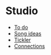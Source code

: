 # Studio

- [To do](..main/todo.md)
- [Song ideas](..main/songideas.md)
- [Tickler](..main/tickler.md)
- [Connections](..main/connections.md)
